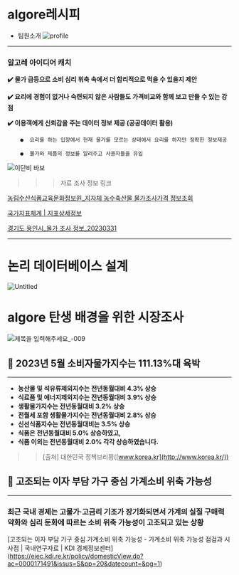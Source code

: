 # algore레시피 

-  팀원소개
![profile](https://github.com/jjjh0508/project_algore/assets/130436421/73992c46-6283-40ec-8e66-92f9bb62da93)



---
### 알고레 아이디어 캐치 
 **✔️ 물가 급등으로 소비 심리 위축 속에서 더 합리적으로 먹을 수 있을지 제안**

 **✔️ 요리에 경험이 없거나 숙련되지 않은 사람들도 가격비교와 함께 보고 만들 수 있는 강점**

 **✔️ 이용객에게 신뢰감을 주는 데이터 정보 제공 (공공데이터 활용)**

        ●  요리를 하는 입장에서 현재 물가를 모르는 상태에서 요리를 하지만 정확한 정보제공 

        ●  물가와 제품의 정보를 알려주고 사용자들을 유입

![이단비 바보](https://github.com/jjjh0508/project_algore/assets/130436421/3b4c4362-29f2-4e77-ab05-6f0adc791afc)

>>> 자료 조사 정보 링크
>>> 
[농림수산식품교육문화정보원_지자체 농수축산물 물가조사가격 정보조회](https://www.data.go.kr/data/15109061/openapi.do)

[국가지표체계 | 지표상세정보](https://www.index.go.kr/unify/idx-info.do?idxCd=4226#)

[경기도 용인시_물가 조사 정보_20230331](https://www.data.go.kr/data/3035764/fileData.do)

------------------------------------------------------------------------------------------------------------------


# 논리 데이터베이스 설계
![Untitled](https://github.com/jjjh0508/project_algore/assets/130436421/6794be39-606d-4ff1-a4e5-a155539cbfa6)




# algore 탄생 배경을 위한 시장조사 

![제목을 입력해주세요_-009](https://github.com/jjjh0508/project_algore/assets/130436421/0022b275-fc3d-492c-9794-704afe3dd61b)
## 🧐 2023년 5월 소비자물가지수는 111.13%대 육박


---

- **농산물 및 석유류제외지수는 전년동월대비 4.3% 상승**
- **식료품 및 에너지제외지수는 전년동월대비 3.9% 상승**
- **생활물가지수는 전년동월대비 3.2% 상승**
- **전월세 포함 생활물가지수는 전년동월대비 2.8% 상승**
- **신선식품지수는 전년동월대비는 3.5% 상승**
- **식품은 전년동월대비 5.0% 상승하였고,**
- **식품 이외는 전년동월대비 2.0% 각각 상승하였습니다.**

>> [출처] 대한민국 정책브리핑([www.korea.kr](http://www.korea.kr/))

## 🧐 **고조되는 이자 부담 가구 중심 가계소비 위축 가능성**

---

### **최근 국내 경제는 고물가·고금리 기조가 장기화되면서 가계의 실질 구매력 약화와 심리 둔화에 따르는 소비 위축 가능성이 고조되고 있는 상황**

[고조되는 이자 부담 가구 중심 가계소비 위축 가능성 - 가계소비 위축 가능성 점검과 시사점 | 국내연구자료 | KDI 경제정보센터]
(https://eiec.kdi.re.kr/policy/domesticView.do?ac=0000171491&issus=S&pp=20&datecount=&pg=1)




